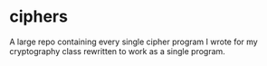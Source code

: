 # ciphers
A large repo containing every single cipher program I wrote for my cryptography class rewritten to work as a single program.
